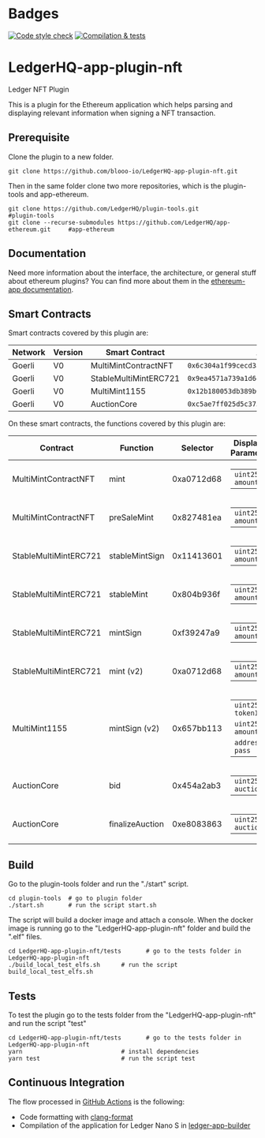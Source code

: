# Badges
[![Code style check](https://github.com/blooo-io/LedgerHQ-app-plugin-nft/actions/workflows/lint-workflow.yml/badge.svg)](https://github.com/blooo-io/LedgerHQ-app-plugin-nft/actions/workflows/lint-workflow.yml)
[![Compilation & tests](https://github.com/blooo-io/LedgerHQ-app-plugin-nft/actions/workflows/ci-workflow.yml/badge.svg)](https://github.com/blooo-io/LedgerHQ-app-plugin-nft/actions/workflows/ci-workflow.yml)
# LedgerHQ-app-plugin-nft
Ledger NFT Plugin

This is a plugin for the Ethereum application which helps parsing and displaying relevant information when signing a NFT transaction.
## Prerequisite

Clone the plugin to a new folder.

```shell
git clone https://github.com/blooo-io/LedgerHQ-app-plugin-nft.git
```

Then in the same folder clone two more repositories, which is the plugin-tools and app-ethereum.

```shell
git clone https://github.com/LedgerHQ/plugin-tools.git                          #plugin-tools
git clone --recurse-submodules https://github.com/LedgerHQ/app-ethereum.git     #app-ethereum
```
## Documentation

Need more information about the interface, the architecture, or general stuff about ethereum plugins? You can find more about them in the [ethereum-app documentation](https://github.com/LedgerHQ/app-ethereum/blob/master/doc/ethapp_plugins.asc).

## Smart Contracts

Smart contracts covered by this plugin are:

|  Network | Version | Smart Contract | Address |
|   ----   |   ---   |      ----      |   ---   |
| Goerli   | V0  | MultiMintContractNFT  | `0x6c304a1f99cecd3a9983001e943f3de00ed811d0` |
| Goerli   | V0  | StableMultiMintERC721 | `0x9ea4571a739a1d644e17d34a86e7dee97609b256` |
| Goerli   | V0  | MultiMint1155         | `0x12b180053db389b6200e6f646949e6ab7b385d40` |
| Goerli   | V0  | AuctionCore           | `0xc5ae7ff025d5c373762a73557e3dd3049cda1f2d` |


On these smart contracts, the functions covered by this plugin are:

|Contract |    Function   | Selector  | Displayed Parameters |
|   ---   |    ---        | ---       | --- |
|MultiMintContractNFT  |mint           | 0xa0712d68| <table><tbody> <tr><td><code>uint256 amount</code></td></tr> </tbody></table> |
|MultiMintContractNFT  |preSaleMint    | 0x827481ea| <table><tbody> <tr><td><code>uint256 amount</code></td></tr> </tbody></table> |
|StableMultiMintERC721 |stableMintSign | 0x11413601| <table><tbody> <tr><td><code>uint256 amount</code></td></tr> </tbody></table> |
|StableMultiMintERC721 |stableMint     | 0x804b936f| <table><tbody> <tr><td><code>uint256 amount</code></td></tr> </tbody></table> |
|StableMultiMintERC721 |mintSign       | 0xf39247a9| <table><tbody> <tr><td><code>uint256 amount</code></td></tr> </tbody></table> |
|StableMultiMintERC721 |mint (v2)      | 0xa0712d68| <table><tbody> <tr><td><code>uint256 amount</code></td></tr> </tbody></table> |
|MultiMint1155         | mintSign (v2)  | 0x657bb113| <table><tbody> <tr><td><code>uint256 tokenId</code></td></tr> <tr><td><code>uint256 amount</code></td></tr> <tr><td><code>address pass</code></td></tr></tbody></table> |
|AuctionCore           |bid            | 0x454a2ab3| <table><tbody> <tr><td><code>uint256 auctionId</code></td></tr> </tbody></table> |
|AuctionCore           |finalizeAuction| 0xe8083863| <table><tbody> <tr><td><code>uint256 auctionId</code></td></tr> </tbody></table> |

## Build

Go to the plugin-tools folder and run the "./start" script.
```shell
cd plugin-tools  # go to plugin folder
./start.sh       # run the script start.sh
```
The script will build a docker image and attach a console.
When the docker image is running go to the "LedgerHQ-app-plugin-nft" folder and build the ".elf" files.
```shell
cd LedgerHQ-app-plugin-nft/tests       # go to the tests folder in LedgerHQ-app-plugin-nft
./build_local_test_elfs.sh      # run the script build_local_test_elfs.sh
```

## Tests

To test the plugin go to the tests folder from the "LedgerHQ-app-plugin-nft" and run the script "test"
```shell
cd LedgerHQ-app-plugin-nft/tests       # go to the tests folder in LedgerHQ-app-plugin-nft
yarn                            # install dependencies
yarn test                       # run the script test
```
## Continuous Integration


The flow processed in [GitHub Actions](https://github.com/features/actions) is the following:

- Code formatting with [clang-format](http://clang.llvm.org/docs/ClangFormat.html)
- Compilation of the application for Ledger Nano S in [ledger-app-builder](https://github.com/LedgerHQ/ledger-app-builder)
